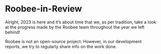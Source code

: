 # Roobee-in-Review
Alright, 2023 is here and it’s about time that we, as per tradition, take a look at the progress made by the Roobee team throughout the year we left behind!

Roobee is not an open-source project. However, in our development reports, we try to regularly share info on the work done.
